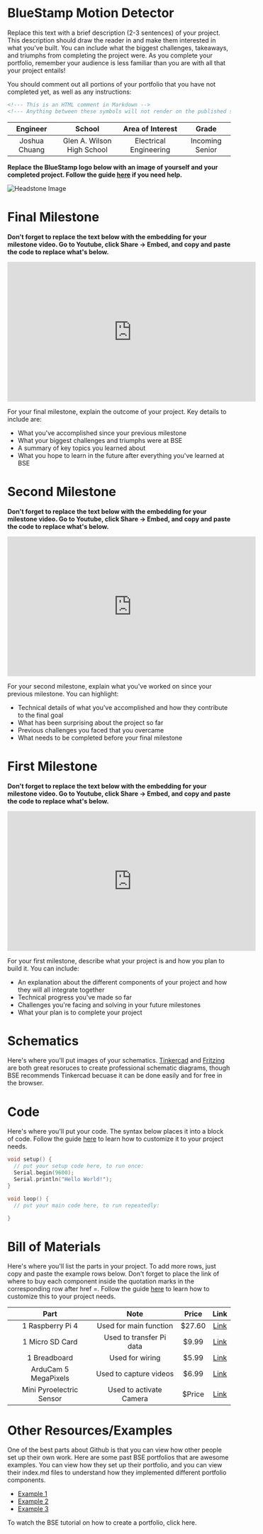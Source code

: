 # BlueStamp Motion Detector
Replace this text with a brief description (2-3 sentences) of your project. This description should draw the reader in and make them interested in what you've built. You can include what the biggest challenges, takeaways, and triumphs from completing the project were. As you complete your portfolio, remember your audience is less familiar than you are with all that your project entails!

You should comment out all portions of your portfolio that you have not completed yet, as well as any instructions:
```HTML 
<!--- This is an HTML comment in Markdown -->
<!--- Anything between these symbols will not render on the published site -->
```

| **Engineer** | **School** | **Area of Interest** | **Grade** |
|:--:|:--:|:--:|:--:|
| Joshua Chuang | Glen A. Wilson High School | Electrical Engineering | Incoming Senior

**Replace the BlueStamp logo below with an image of yourself and your completed project. Follow the guide [here](https://tomcam.github.io/least-github-pages/adding-images-github-pages-site.html) if you need help.**

![Headstone Image](logo.svg)
  
# Final Milestone

**Don't forget to replace the text below with the embedding for your milestone video. Go to Youtube, click Share -> Embed, and copy and paste the code to replace what's below.**

<iframe width="560" height="315" src="https://www.youtube.com/embed/F7M7imOVGug" title="YouTube video player" frameborder="0" allow="accelerometer; autoplay; clipboard-write; encrypted-media; gyroscope; picture-in-picture; web-share" allowfullscreen></iframe>

For your final milestone, explain the outcome of your project. Key details to include are:
- What you've accomplished since your previous milestone
- What your biggest challenges and triumphs were at BSE
- A summary of key topics you learned about
- What you hope to learn in the future after everything you've learned at BSE



# Second Milestone

**Don't forget to replace the text below with the embedding for your milestone video. Go to Youtube, click Share -> Embed, and copy and paste the code to replace what's below.**

<iframe width="560" height="315" src="https://www.youtube.com/embed/y3VAmNlER5Y" title="YouTube video player" frameborder="0" allow="accelerometer; autoplay; clipboard-write; encrypted-media; gyroscope; picture-in-picture; web-share" allowfullscreen></iframe>

For your second milestone, explain what you've worked on since your previous milestone. You can highlight:
- Technical details of what you've accomplished and how they contribute to the final goal
- What has been surprising about the project so far
- Previous challenges you faced that you overcame
- What needs to be completed before your final milestone 

# First Milestone

**Don't forget to replace the text below with the embedding for your milestone video. Go to Youtube, click Share -> Embed, and copy and paste the code to replace what's below.**

<iframe width="560" height="315" src="https://www.youtube.com/embed/CaCazFBhYKs" title="YouTube video player" frameborder="0" allow="accelerometer; autoplay; clipboard-write; encrypted-media; gyroscope; picture-in-picture; web-share" allowfullscreen></iframe>

For your first milestone, describe what your project is and how you plan to build it. You can include:
- An explanation about the different components of your project and how they will all integrate together
- Technical progress you've made so far
- Challenges you're facing and solving in your future milestones
- What your plan is to complete your project

# Schematics 
Here's where you'll put images of your schematics. [Tinkercad](https://www.tinkercad.com/blog/official-guide-to-tinkercad-circuits) and [Fritzing](https://fritzing.org/learning/) are both great resoruces to create professional schematic diagrams, though BSE recommends Tinkercad becuase it can be done easily and for free in the browser. 

# Code
Here's where you'll put your code. The syntax below places it into a block of code. Follow the guide [here]([url](https://www.markdownguide.org/extended-syntax/)) to learn how to customize it to your project needs. 

```c++
void setup() {
  // put your setup code here, to run once:
  Serial.begin(9600);
  Serial.println("Hello World!");
}

void loop() {
  // put your main code here, to run repeatedly:

}
```

# Bill of Materials
Here's where you'll list the parts in your project. To add more rows, just copy and paste the example rows below.
Don't forget to place the link of where to buy each component inside the quotation marks in the corresponding row after href =. Follow the guide [here]([url](https://www.markdownguide.org/extended-syntax/)) to learn how to customize this to your project needs. 

| **Part** | **Note** | **Price** | **Link** |
|:--:|:--:|:--:|:--:|
| 1 Raspberry Pi 4 | Used for main function | $27.60 | <a href="https://www.amazon.com/Arduino-A000066-ARDUINO-UNO-R3/dp/B008GRTSV6/"> Link </a> |
| 1 Micro SD Card | Used to transfer Pi data | $9.99 | <a href="https://www.amazon.com/gp/product/B089VVP61W/ref=ppx_yo_dt_b_search_asin_title?ie=UTF8&th=1"> Link </a> |
| 1 Breadboard | Used for wiring | $5.99 | <a href="https://www.amazon.com/Arduino-A000066-ARDUINO-UNO-R3/dp/B008GRTSV6/"> Link </a> |
| ArduCam 5 MegaPixels  | Used to capture videos | $6.99 | <a href="https://www.amazon.com/Arducam-Megapixels-Sensor-OV5647-Raspberry/dp/B012V1HEP4/ref=sr_1_3?crid=3D0S8QO1JMVVF&dib=eyJ2IjoiMSJ9.A7iVhmlMaLIViV1yyMin_nU2DQfo0nrAEcyeAs8mEnPK2j-S-lsM2oSz7vHo3GDTUaA_rqRWlkMjX2LctQaA6YFATgi6lE_-gRCmo6ceFLlteBs_4BIqQH6OAgIWYG80F3buL79NPc15wtdWFZeGgZ_SZ-xv7-owqJDvMCV4r1jUMepokR0PsSdYwgR7SHnjMC6zE8IEKf3dClleAWgamZROLFTCUyrtYWJz-vZiyCk.PIfcN8OHUXkRl8TtP9q8lTaLSWRWzkD05N5WZe9QtLI&dib_tag=se&keywords=arducam+5+megapixels&qid=1719950245&sprefix=arducam+5+megapixels%2Caps%2C132&sr=8-3"> Link </a> |
| Mini Pyroelectric Sensor | Used to activate Camera | $Price | <a href="https://www.amazon.com/HiLetgo-Pyroelectric-Sensor-Infrared-Detector/dp/B07RT7MK7C/ref=sr_1_1_sspa?crid=EV9TJX4G8EGO&dib=eyJ2IjoiMSJ9.EtZ1D0hKzsijh24etbQDy7al_njAUtXeREYDYQgKWJ14cbNf_qJzDMXb6f5pZ_8MW1cZqttenHbS5IE79SdVn3tUmFRkHlkJmNC6h730-HG8jfwkVE-2MTA1chcms79pKCYwECUGRXn40KNpBVhdWfYHNcLWf_0sV706mYvCAZ1sVjOiFmT1BmxXjLO-_7KALXP0-WAan6n0epryyS6O_X2Nb3A9X0VJ1nSWmDhhQu8.D6A5QYmvN6nul2BJfWnb2xvXE7x2HaILvemoxbmZKL8&dib_tag=se&keywords=pir+motion+sensor&qid=1718930397&sprefix=pir+motion%2Caps%2C105&sr=8-1-spons&sp_csd=d2lkZ2V0TmFtZT1zcF9hdGY&psc=1"> Link </a> |


# Other Resources/Examples
One of the best parts about Github is that you can view how other people set up their own work. Here are some past BSE portfolios that are awesome examples. You can view how they set up their portfolio, and you can view their index.md files to understand how they implemented different portfolio components.
- [Example 1](https://trashytuber.github.io/YimingJiaBlueStamp/)
- [Example 2](https://sviatil0.github.io/Sviatoslav_BSE/)
- [Example 3](https://arneshkumar.github.io/arneshbluestamp/)

To watch the BSE tutorial on how to create a portfolio, click here.
